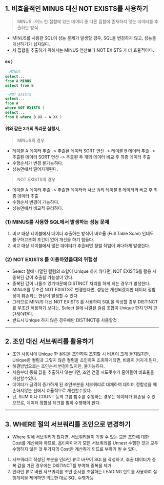 ## 1\. 비효율적인 MINUS 대신 NOT EXISTS를 사용하기

> MINUS : 어느 한 집합에 있는 데이터 중 다른 집합에 존재하지 않는 데이터를 추출하는 방식

-   MINUS를 사용한 SQL이 성능 문제가 발생할 경우, SQL을 변경하지 않고, 성능을 개선하기가 쉽지않다.
-   차 집합을 추출하기 위해서는 MINUS 연산보다 NOT EXISTS 가 더 효율적이다.

#### ex )

```sql
--MINUS
select...
from A MINUS 
select from B 

--NOT EXISTS
select... 
from A 
where NOT EXISTS (
select... 
from B where B.XX = A.XX )
```

#### 위와 같은 2개의 쿼리문 실행시,

> MINUS의 경우

-   테이블 A 데이터 추출 -> 추출된 데이터 SORT 연산 -> 테이블 B 데이터 추출 -> 추출된 데이터 SORT 연산 -> 추출된 두 개의 데이터 비교 후 최종 데이터 추출
-   수행순서가 변경 불가능하다.
-   성능면에서 떨어지게된다.

> NOT EXISTS의 경우

-   데이블 A 데이터 추출 -> 추출한 데이터와 서브 쿼리 테이블 B 데이터와 비교 후 최종 데이터 추출
-   수행순서 변경이 가능하다.
-   성능면에서 비교적 유리하다.

### (1) MINUS를 사용한 SQL에서 발생하는 성능 문제

1.  비교 대상 테이블에서 데이터 추출하는 방식이 비효율 (Full Table Scan) 인데도 불구하고조회 조건이 없어 개선을 하기 힘들다.
2.  비교 대상 테이블에서 많은 데이터가 추출되면 정렬 작업이 과다하게 발생한다.

### (2) NOT EXISTS 를 이용하였을때의 위험성

-   Select 절에 나열된 컬럼의 조합이 Unique 하지 않다면, NOT EXISTS를 활용 시 중복된 값이 추출될 가능성이 있다.
-   중복된 값이 나올수 있기때문에 DISTINCT 처리를 하게 되는 경우가 발생한다.
-   MINUS를 무조건 NOT EXISTS로 변경한다면, 성능은 개선되겠지만 데이터 정합성이 훼손되는 현상이 발생할 수 있다.
-   그러므로 MINUS 대신 NOT EXISTS 를 사용하여 SQL을 작성할 경우 DISTINCT를 무조건 적용하기 보다는, Select 절에 나열된 컬럼 조합이 Unique 한지 먼저 판단해야한다.
-   반드시 Unique 하지 않은 경우에만 DISTINCT를 사용할것

---

## 2\. 조인 대신 서브쿼리를 활용하기

-   조인 사용시에 Unique 한 컬럼을 조인하여 조회할 시 비용이 크게 들지않지만,  
    Unique한 컬럼과 그렇지 않은 컬럼을 조인하여 조회하게되면, 비용이 커지게 된다.
-   해결방법으로는 조인순서 변경이있지만, 불가능하다.
-   처음부터 중복 값을 추출하지 않는다면, 조인 연결 시도횟수가 줄어들어 비효율을 개선할수있다.
-   데이터가 급격히 증가하게 된 조인부분을 서브쿼리로 대체하여 데이터 정합성을 훼손하지않는 선에서 효율적으로 개선할수있다.
-   단, SUM 이나 COUNT 등의 그룹 함수를 수행하는 경우는 데이터가 훼손될 수 있으므로, 데이터 정합성 체크를 필히 수행해야 한다.

---

## 3\. WHERE 절의 서브쿼리를 조인으로 변경하기

-   Where 절에 서브쿼리가 많다면, 서브쿼리들이 가질 수 있는 모든 조합에 대한 Cost를 계산해야 하므로, 옵티마이저가 모든 서브쿼리를 Unnest 수행한 것과 모두 수행하지 않은 것 두가지의 Cost만 계산하게 되므로 부하가 될 수 있다.

1.  서브쿼리로 작성된 부분을 인라인 뷰로 바꾸어 SQL을 작성하고, 추출 데이터가 중복 값을 가진 경우에는 DISTINCT를 부여해 중복을 제거
2.  인라인 뷰로 바뀐 서브쿼리를 조인 순서를 조절하는 LEADING 힌트를 사용하여 실행계획을 제어하면 의도한 대로 SQL 수행가능
